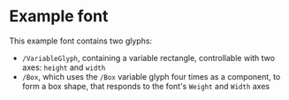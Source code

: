 # Example font

This example font contains two glyphs:

- `/VariableGlyph`, containing a variable rectangle, controllable with two axes:
  `height` and `width`
- `/Box`, which uses the `/Box` variable glyph four times as a component, to form
  a box shape, that responds to the font's `Weight` and `Width` axes
